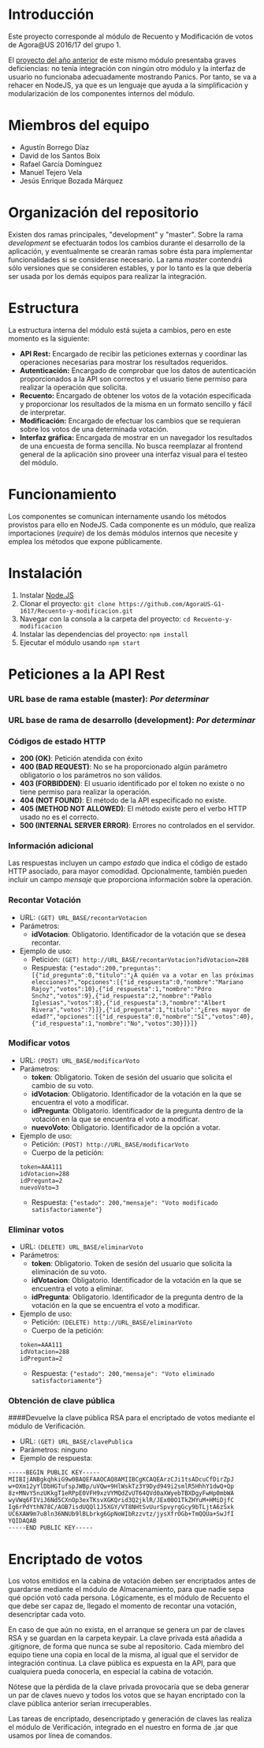 # Introducción
Este proyecto corresponde al módulo de Recuento y Modificación de votos de Agora@US 2016/17 del grupo 1.

El [proyecto del año anterior](https://github.com/AgoraUS1516/G01) de este mismo módulo presentaba graves deficiencias: no tenía integración con ningún otro módulo y la interfaz de usuario no funcionaba adecuadamente mostrando Panics. Por tanto, se va a rehacer en NodeJS, ya que es un lenguaje que ayuda a la simplificación y modularización de los componentes internos del módulo.

# Miembros del equipo
- Agustín Borrego Díaz
- David de los Santos Boix
- Rafael García Domínguez
- Manuel Tejero Vela
- Jesús Enrique Bozada Márquez

# Organización del repositorio
Existen dos ramas principales, "development" y "master". Sobre la rama *development* se efectuarán todos los cambios durante el desarrollo de la aplicación, y eventualmente se crearán ramas sobre ésta para implementar funcionalidades si se considerase necesario. La rama *master* contendrá sólo versiones que se consideren estables, y por lo tanto es la que debería ser usada por los demás equipos para realizar la integración.

# Estructura
La estructura interna del módulo está sujeta a cambios, pero en este momento es la siguiente:

- **API Rest:** Encargado de recibir las peticiones externas y coordinar las operaciones necesarias para mostrar los resultados requeridos.
- **Autenticación:** Encargado de comprobar que los datos de autenticación proporcionados a la API son correctos y el usuario tiene permiso para realizar la operación que solicita.
- **Recuento:** Encargado de obtener los votos de la votación especificada y proporcionar los resultados de la misma en un formato sencillo y fácil de interpretar.
- **Modificación:** Encargado de efectuar los cambios que se requieran sobre los votos de una determinada votación.
- **Interfaz gráfica:** Encargada de mostrar en un navegador los resultados de una encuesta de forma sencilla. No busca reemplazar al frontend general de la aplicación sino proveer una interfaz visual para el testeo del módulo.

# Funcionamiento
Los componentes se comunican internamente usando los métodos provistos para ello en NodeJS. Cada componente es un módulo, que realiza importaciones (*require*) de los demás módulos internos que necesite y emplea los métodos que expone públicamente.

# Instalación
1. Instalar [Node.JS](https://nodejs.org/es/)
2. Clonar el proyecto: `git clone https://github.com/AgoraUS-G1-1617/Recuento-y-modificacion.git`
3. Navegar con la consola a la carpeta del proyecto: `cd Recuento-y-modificacion`
4. Instalar las dependencias del proyecto: `npm install`
5. Ejecutar el módulo usando `npm start`

# Peticiones a la API Rest
### URL base de rama estable (master): *Por determinar*
### URL base de rama de desarrollo (development): *Por determinar*

### Códigos de estado HTTP
- **200 (OK)**: Petición atendida con éxito
- **400 (BAD REQUEST)**: No se ha proporcionado algún parámetro obligatorio o los parámetros no son válidos.
- **403 (FORBIDDEN)**: El usuario identificado por el token no existe o no tiene permiso para realizar la operación.
- **404 (NOT FOUND)**: El método de la API especificado no existe.
- **405 (METHOD NOT ALLOWED)**: El método existe pero el verbo HTTP usado no es el correcto.
- **500 (INTERNAL SERVER ERROR)**: Errores no controlados en el servidor.

### Información adicional
Las respuestas incluyen un campo *estado* que indica el código de estado HTTP asociado, para mayor comodidad. Opcionalmente, también pueden incluir un campo *mensaje* que proporciona información sobre la operación.

### Recontar Votación
- URL: `(GET) URL_BASE/recontarVotacion`
- Parámetros:
    - **idVotacion**: Obligatorio. Identificador de la votación que se desea recontar.
- Ejemplo de uso:
    - Petición: `(GET) http://URL_BASE/recontarVotacion?idVotacion=288`
    - Respuesta: 
    `{"estado":200,"preguntas":[{"id_pregunta":0,"titulo":"¿A quién va a votar en las próximas elecciones?","opciones":[{"id_respuesta":0,"nombre":"Mariano Rajoy","votos":10},{"id_respuesta":1,"nombre":"Pdro Snchz","votos":9},{"id_respuesta":2,"nombre":"Pablo Iglesias","votos":8},{"id_respuesta":3,"nombre":"Albert Rivera","votos":7}]},{"id_pregunta":1,"titulo":"¿Eres mayor de edad?","opciones":[{"id_respuesta":0,"nombre":"Sí","votos":40},{"id_respuesta":1,"nombre":"No","votos":30}]}]}`

### Modificar votos
- URL: `(POST) URL_BASE/modificarVoto`
- Parámetros:
    - **token**: Obligatorio. Token de sesión del usuario que solicita el cambio de su voto.
    - **idVotacion**: Obligatorio. Identificador de la votación en la que se encuentra el voto a modificar.
	- **idPregunta**: Obligatorio. Identificador de la pregunta dentro de la votación en la que se encuentra el voto a modificar.
    - **nuevoVoto**: Obligatorio. Identificador de la opción a votar.
- Ejemplo de uso:
    - Petición: `(POST) http://URL_BASE/modificarVoto`
	- Cuerpo de la petición: 
	```
	token=AAA111
	idVotacion=288
	idPregunta=2
	nuevoVoto=3
	```
    - Respuesta: `{"estado": 200,"mensaje": "Voto modificado satisfactoriamente"}`

### Eliminar votos
- URL: `(DELETE) URL_BASE/eliminarVoto`
- Parámetros:
  - **token**: Obligatorio. Token de sesión del usuario que solicita la eliminación de su voto.
  - **idVotacion**: Obligatorio. Identificador de la votación en la que se encuentra el voto a eliminar.
  - **idPregunta**: Obligatorio. Identificador de la pregunta dentro de la votación en la que se encuentra el voto a modificar.
- Ejemplo de uso:
    - Petición: `(DELETE) http://URL_BASE/eliminarVoto`
	- Cuerpo de la petición: 
	```
	token=AAA111
	idVotacion=288
	idPregunta=2
	```
    - Respuesta: `{"estado": 200,"mensaje": "Voto eliminado satisfactoriamente"}`

### Obtención de clave pública
####Devuelve la clave pública RSA para el encriptado de votos mediante el módulo de Verificación.
- URL: `(GET) URL_BASE/clavePublica`
- Parámetros: ninguno
- Ejemplo de respuesta:
```
-----BEGIN PUBLIC KEY-----
MIIBIjANBgkqhkiG9w0BAQEFAAOCAQ8AMIIBCgKCAQEArzCJi1tsADcuCfDirZpJ
w+OXm12yYlDbHGTufspJWBp/uVQw+9HlWskTz3Y9Dyd949i2smlR5HhhY1dwQ+Qp
8z+MNvY5nzUKkgT1eRPpE0VFH9xzVYMQdZvUT64QVd0aXWyebTBXDgyFwHp0mbWA
wyVWq6FIViJ6Nd5CXnOp3exTKsvXGKQrid3Q2jklR/JEx00O1TkZHYuM+HMiDjfC
Ig6rPdYthN78C/AOB7isdUQQl1J5XGY/VT8NHtSvUurSpvyrgGcy9bTLjtA6zSxk
UC6XAW9m7u8ln36NNUb9lBLbrkg6GpNoWIbRzzvtz/jysXfrOGb+TmQQUa+SwJfI
YQIDAQAB
-----END PUBLIC KEY-----
```

# Encriptado de votos
Los votos emitidos en la cabina de votación deben ser encriptados antes de guardarse mediante el módulo de Almacenamiento, para que nadie sepa qué opción votó cada persona. Lógicamente, es el módulo de Recuento el que debe ser capaz de, llegado el momento de recontar una votación, desencriptar cada voto.

En caso de que aún no exista, en el arranque se genera un par de claves RSA y se guardan en la carpeta keypair. La clave privada está añadida a .gitignore, de forma que nunca se sube al repositorio. Cada miembro del equipo tiene una copia en local de la misma, al igual que el servidor de integración continua. La clave pública es expuesta en la API, para que cualquiera pueda conocerla, en especial la cabina de votación.

Nótese que la pérdida de la clave privada provocaría que se deba generar un par de claves nuevo y todos los votos que se hayan encriptado con la clave pública anterior serían irrecuperables.

Las tareas de encriptado, desencriptado y generación de claves las realiza el módulo de Verificación, integrado en el nuestro en forma de .jar que usamos por línea de comandos.